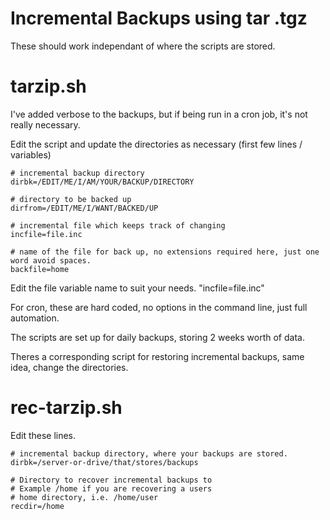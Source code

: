 # Incremental Backups using tar .tgz

These should work independant of where the scripts are stored.

# tarzip.sh

I've added verbose to the backups, but if being run in a cron job, it's not really necessary.

Edit the script and update the directories as necessary (first few lines / variables)

~~~
# incremental backup directory
dirbk=/EDIT/ME/I/AM/YOUR/BACKUP/DIRECTORY

# directory to be backed up
dirfrom=/EDIT/ME/I/WANT/BACKED/UP

# incremental file which keeps track of changing
incfile=file.inc

# name of the file for back up, no extensions required here, just one word avoid spaces.
backfile=home
~~~

Edit the file variable name to suit your needs. "incfile=file.inc"

For cron, these are hard coded, no options in the command line, just full automation.

The scripts are set up for daily backups, storing 2 weeks worth of data.

Theres a corresponding script for restoring incremental backups, same idea, change the directories.

# rec-tarzip.sh

Edit these lines.
~~~
# incremental backup directory, where your backups are stored.
dirbk=/server-or-drive/that/stores/backups

# Directory to recover incremental backups to
# Example /home if you are recovering a users
# home directory, i.e. /home/user
recdir=/home
~~~
